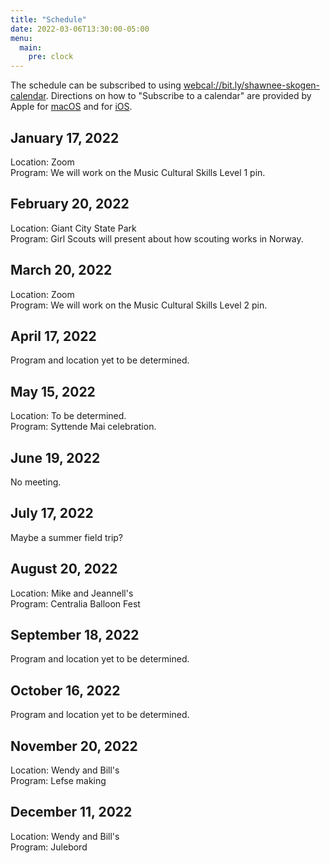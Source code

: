 ```yaml
---
title: "Schedule"
date: 2022-03-06T13:30:00-05:00
menu:
  main:
    pre: clock
---
```


The schedule can be subscribed to using [webcal://bit.ly/shawnee-skogen-calendar]().  Directions on how to "Subscribe to a calendar" are provided by Apple for [macOS](https://support.apple.com/guide/calendar/subscribe-to-calendars-icl1022/mac) and for [iOS](https://support.apple.com/guide/iphone/use-multiple-calendars-iph3d1110d4/ios).

## January 17, 2022

Location: Zoom  
Program: We will work on the Music Cultural Skills Level 1 pin.

## February 20, 2022

Location: Giant City State Park  
Program: Girl Scouts will present about how scouting works in Norway.

## March 20, 2022

Location: Zoom  
Program: We will work on the Music Cultural Skills Level 2 pin.

## April 17, 2022

Program and location yet to be determined.

## May 15, 2022

Location: To be determined.  
Program: Syttende Mai celebration.

## June 19, 2022

No meeting.

## July 17, 2022

Maybe a summer field trip?

## August 20, 2022

Location: Mike and Jeannell's  
Program: Centralia Balloon Fest

## September 18, 2022

Program and location yet to be determined.

## October 16, 2022

Program and location yet to be determined.

## November 20, 2022

Location: Wendy and Bill's  
Program: Lefse making

## December 11, 2022

Location: Wendy and Bill's  
Program: Julebord

